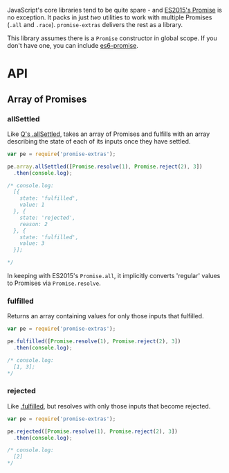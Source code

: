 
JavaScript's core libraries tend to be quite spare - and [ES2015's Promise](http://www.ecma-international.org/ecma-262/6.0/#sec-promise-objects) is no exception.  It packs in just *two* utilities to work with multiple Promises (`.all` and `.race`).  `promise-extras` delivers the rest as a library.

This library assumes there is a `Promise` constructor in global scope.  If you don't have one, you can include [es6-promise](https://github.com/jakearchibald/es6-promise).

# API

## Array of Promises

### allSettled

Like [Q's .allSettled](https://github.com/kriskowal/q/wiki/API-Reference#promiseallsettled), takes an array of Promises and fulfills with an array describing the state of each of its inputs once they have settled.

```javascript
var pe = require('promise-extras');

pe.array.allSettled([Promise.resolve(1), Promise.reject(2), 3])
  .then(console.log);

/* console.log:
  [{
    state: 'fulfilled',
    value: 1
  }, {
    state: 'rejected',
    reason: 2
  }, {
    state: 'fulfilled',
    value: 3
  }];

*/
```

In keeping with ES2015's `Promise.all`, it implicitly converts 'regular' values to Promises via `Promise.resolve`.

### fulfilled

Returns an array containing values for only those inputs that fulfilled.

```javascript
var pe = require('promise-extras');

pe.fulfilled([Promise.resolve(1), Promise.reject(2), 3])
  .then(console.log);

/* console.log:
  [1, 3];
*/
```

### rejected

Like [.fulfilled](#fulfilled), but resolves with only those inputs that become rejected.

```javascript
var pe = require('promise-extras');

pe.rejected([Promise.resolve(1), Promise.reject(2), 3])
  .then(console.log);

/* console.log:
  [2]
*/
```
